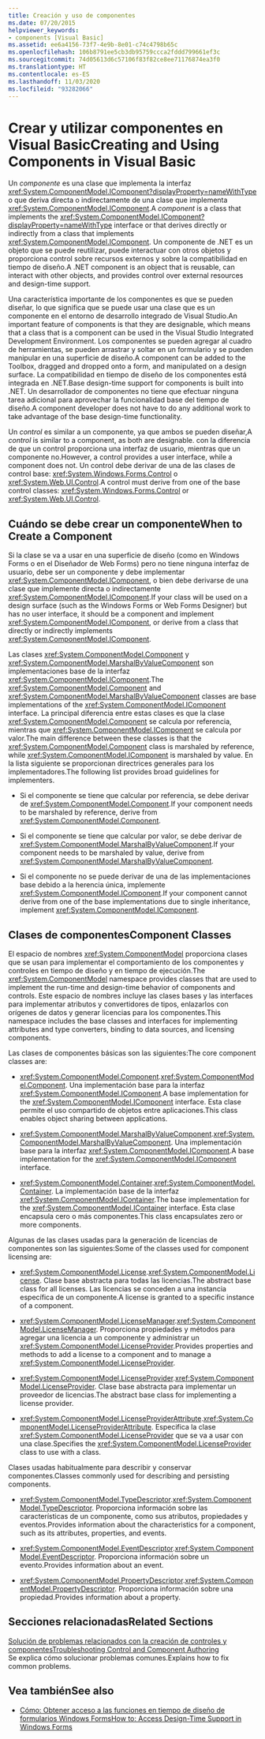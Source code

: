 ```yaml
---
title: Creación y uso de componentes
ms.date: 07/20/2015
helpviewer_keywords:
- components [Visual Basic]
ms.assetid: ee6a4156-73f7-4e9b-8e01-c74c4798b65c
ms.openlocfilehash: 106b8791ee5cb3db95759ccca2fddd799661ef3c
ms.sourcegitcommit: 74d05613d6c57106f83f82ce8ee71176874ea3f0
ms.translationtype: HT
ms.contentlocale: es-ES
ms.lasthandoff: 11/03/2020
ms.locfileid: "93282066"
---
```

# <a name="creating-and-using-components-in-visual-basic"></a><span data-ttu-id="6797a-102">Crear y utilizar componentes en Visual Basic</span><span class="sxs-lookup"><span data-stu-id="6797a-102">Creating and Using Components in Visual Basic</span></span>

<span data-ttu-id="6797a-103">Un *componente* es una clase que implementa la interfaz <xref:System.ComponentModel.IComponent?displayProperty=nameWithType> o que deriva directa o indirectamente de una clase que implementa <xref:System.ComponentModel.IComponent>.</span><span class="sxs-lookup"><span data-stu-id="6797a-103">A *component* is a class that implements the <xref:System.ComponentModel.IComponent?displayProperty=nameWithType> interface or that derives directly or indirectly from a class that implements <xref:System.ComponentModel.IComponent>.</span></span> <span data-ttu-id="6797a-104">Un componente de .NET es un objeto que se puede reutilizar, puede interactuar con otros objetos y proporciona control sobre recursos externos y sobre la compatibilidad en tiempo de diseño.</span><span class="sxs-lookup"><span data-stu-id="6797a-104">A .NET component is an object that is reusable, can interact with other objects, and provides control over external resources and design-time support.</span></span>  
  
 <span data-ttu-id="6797a-105">Una característica importante de los componentes es que se pueden diseñar, lo que significa que se puede usar una clase que es un componente en el entorno de desarrollo integrado de Visual Studio.</span><span class="sxs-lookup"><span data-stu-id="6797a-105">An important feature of components is that they are designable, which means that a class that is a component can be used in the Visual Studio Integrated Development Environment.</span></span> <span data-ttu-id="6797a-106">Los componentes se pueden agregar al cuadro de herramientas, se pueden arrastrar y soltar en un formulario y se pueden manipular en una superficie de diseño.</span><span class="sxs-lookup"><span data-stu-id="6797a-106">A component can be added to the Toolbox, dragged and dropped onto a form, and manipulated on a design surface.</span></span> <span data-ttu-id="6797a-107">La compatibilidad en tiempo de diseño de los componentes está integrada en .NET.</span><span class="sxs-lookup"><span data-stu-id="6797a-107">Base design-time support for components is built into .NET.</span></span> <span data-ttu-id="6797a-108">Un desarrollador de componentes no tiene que efectuar ninguna tarea adicional para aprovechar la funcionalidad base del tiempo de diseño.</span><span class="sxs-lookup"><span data-stu-id="6797a-108">A component developer does not have to do any additional work to take advantage of the base design-time functionality.</span></span>  
  
 <span data-ttu-id="6797a-109">Un *control* es similar a un componente, ya que ambos se pueden diseñar,</span><span class="sxs-lookup"><span data-stu-id="6797a-109">A *control* is similar to a component, as both are designable.</span></span> <span data-ttu-id="6797a-110">con la diferencia de que un control proporciona una interfaz de usuario, mientras que un componente no.</span><span class="sxs-lookup"><span data-stu-id="6797a-110">However, a control provides a user interface, while a component does not.</span></span> <span data-ttu-id="6797a-111">Un control debe derivar de una de las clases de control base: <xref:System.Windows.Forms.Control> o <xref:System.Web.UI.Control>.</span><span class="sxs-lookup"><span data-stu-id="6797a-111">A control must derive from one of the base control classes: <xref:System.Windows.Forms.Control> or <xref:System.Web.UI.Control>.</span></span>  
  
## <a name="when-to-create-a-component"></a><span data-ttu-id="6797a-112">Cuándo se debe crear un componente</span><span class="sxs-lookup"><span data-stu-id="6797a-112">When to Create a Component</span></span>  

 <span data-ttu-id="6797a-113">Si la clase se va a usar en una superficie de diseño (como en Windows Forms o en el Diseñador de Web Forms) pero no tiene ninguna interfaz de usuario, debe ser un componente y debe implementar <xref:System.ComponentModel.IComponent>, o bien debe derivarse de una clase que implemente directa o indirectamente <xref:System.ComponentModel.IComponent>.</span><span class="sxs-lookup"><span data-stu-id="6797a-113">If your class will be used on a design surface (such as the Windows Forms or Web Forms Designer) but has no user interface, it should be a component and implement <xref:System.ComponentModel.IComponent>, or derive from a class that directly or indirectly implements <xref:System.ComponentModel.IComponent>.</span></span>  
  
 <span data-ttu-id="6797a-114">Las clases <xref:System.ComponentModel.Component> y <xref:System.ComponentModel.MarshalByValueComponent> son implementaciones base de la interfaz <xref:System.ComponentModel.IComponent>.</span><span class="sxs-lookup"><span data-stu-id="6797a-114">The <xref:System.ComponentModel.Component> and <xref:System.ComponentModel.MarshalByValueComponent> classes are base implementations of the <xref:System.ComponentModel.IComponent> interface.</span></span> <span data-ttu-id="6797a-115">La principal diferencia entre estas clases es que la clase <xref:System.ComponentModel.Component> se calcula por referencia, mientras que <xref:System.ComponentModel.IComponent> se calcula por valor.</span><span class="sxs-lookup"><span data-stu-id="6797a-115">The main difference between these classes is that the <xref:System.ComponentModel.Component> class is marshaled by reference, while <xref:System.ComponentModel.IComponent> is marshaled by value.</span></span> <span data-ttu-id="6797a-116">En la lista siguiente se proporcionan directrices generales para los implementadores.</span><span class="sxs-lookup"><span data-stu-id="6797a-116">The following list provides broad guidelines for implementers.</span></span>  
  
- <span data-ttu-id="6797a-117">Si el componente se tiene que calcular por referencia, se debe derivar de <xref:System.ComponentModel.Component>.</span><span class="sxs-lookup"><span data-stu-id="6797a-117">If your component needs to be marshaled by reference, derive from <xref:System.ComponentModel.Component>.</span></span>  
  
- <span data-ttu-id="6797a-118">Si el componente se tiene que calcular por valor, se debe derivar de <xref:System.ComponentModel.MarshalByValueComponent>.</span><span class="sxs-lookup"><span data-stu-id="6797a-118">If your component needs to be marshaled by value, derive from <xref:System.ComponentModel.MarshalByValueComponent>.</span></span>  
  
- <span data-ttu-id="6797a-119">Si el componente no se puede derivar de una de las implementaciones base debido a la herencia única, implemente <xref:System.ComponentModel.IComponent>.</span><span class="sxs-lookup"><span data-stu-id="6797a-119">If your component cannot derive from one of the base implementations due to single inheritance, implement <xref:System.ComponentModel.IComponent>.</span></span>  
  
## <a name="component-classes"></a><span data-ttu-id="6797a-120">Clases de componentes</span><span class="sxs-lookup"><span data-stu-id="6797a-120">Component Classes</span></span>  

 <span data-ttu-id="6797a-121">El espacio de nombres <xref:System.ComponentModel> proporciona clases que se usan para implementar el comportamiento de los componentes y controles en tiempo de diseño y en tiempo de ejecución.</span><span class="sxs-lookup"><span data-stu-id="6797a-121">The <xref:System.ComponentModel> namespace provides classes that are used to implement the run-time and design-time behavior of components and controls.</span></span> <span data-ttu-id="6797a-122">Este espacio de nombres incluye las clases bases y las interfaces para implementar atributos y convertidores de tipos, enlazarlos con orígenes de datos y generar licencias para los componentes.</span><span class="sxs-lookup"><span data-stu-id="6797a-122">This namespace includes the base classes and interfaces for implementing attributes and type converters, binding to data sources, and licensing components.</span></span>  
  
 <span data-ttu-id="6797a-123">Las clases de componentes básicas son las siguientes:</span><span class="sxs-lookup"><span data-stu-id="6797a-123">The core component classes are:</span></span>  
  
- <span data-ttu-id="6797a-124"><xref:System.ComponentModel.Component>.</span><span class="sxs-lookup"><span data-stu-id="6797a-124"><xref:System.ComponentModel.Component>.</span></span> <span data-ttu-id="6797a-125">Una implementación base para la interfaz <xref:System.ComponentModel.IComponent>.</span><span class="sxs-lookup"><span data-stu-id="6797a-125">A base implementation for the <xref:System.ComponentModel.IComponent> interface.</span></span> <span data-ttu-id="6797a-126">Esta clase permite el uso compartido de objetos entre aplicaciones.</span><span class="sxs-lookup"><span data-stu-id="6797a-126">This class enables object sharing between applications.</span></span>  
  
- <span data-ttu-id="6797a-127"><xref:System.ComponentModel.MarshalByValueComponent>.</span><span class="sxs-lookup"><span data-stu-id="6797a-127"><xref:System.ComponentModel.MarshalByValueComponent>.</span></span> <span data-ttu-id="6797a-128">Una implementación base para la interfaz <xref:System.ComponentModel.IComponent>.</span><span class="sxs-lookup"><span data-stu-id="6797a-128">A base implementation for the <xref:System.ComponentModel.IComponent> interface.</span></span>  
  
- <span data-ttu-id="6797a-129"><xref:System.ComponentModel.Container>.</span><span class="sxs-lookup"><span data-stu-id="6797a-129"><xref:System.ComponentModel.Container>.</span></span> <span data-ttu-id="6797a-130">La implementación base de la interfaz <xref:System.ComponentModel.IContainer>.</span><span class="sxs-lookup"><span data-stu-id="6797a-130">The base implementation for the <xref:System.ComponentModel.IContainer> interface.</span></span> <span data-ttu-id="6797a-131">Esta clase encapsula cero o más componentes.</span><span class="sxs-lookup"><span data-stu-id="6797a-131">This class encapsulates zero or more components.</span></span>  
  
 <span data-ttu-id="6797a-132">Algunas de las clases usadas para la generación de licencias de componentes son las siguientes:</span><span class="sxs-lookup"><span data-stu-id="6797a-132">Some of the classes used for component licensing are:</span></span>  
  
- <span data-ttu-id="6797a-133"><xref:System.ComponentModel.License>.</span><span class="sxs-lookup"><span data-stu-id="6797a-133"><xref:System.ComponentModel.License>.</span></span> <span data-ttu-id="6797a-134">Clase base abstracta para todas las licencias.</span><span class="sxs-lookup"><span data-stu-id="6797a-134">The abstract base class for all licenses.</span></span> <span data-ttu-id="6797a-135">Las licencias se conceden a una instancia específica de un componente.</span><span class="sxs-lookup"><span data-stu-id="6797a-135">A license is granted to a specific instance of a component.</span></span>  
  
- <span data-ttu-id="6797a-136"><xref:System.ComponentModel.LicenseManager>.</span><span class="sxs-lookup"><span data-stu-id="6797a-136"><xref:System.ComponentModel.LicenseManager>.</span></span> <span data-ttu-id="6797a-137">Proporciona propiedades y métodos para agregar una licencia a un componente y administrar un <xref:System.ComponentModel.LicenseProvider>.</span><span class="sxs-lookup"><span data-stu-id="6797a-137">Provides properties and methods to add a license to a component and to manage a <xref:System.ComponentModel.LicenseProvider>.</span></span>  
  
- <span data-ttu-id="6797a-138"><xref:System.ComponentModel.LicenseProvider>.</span><span class="sxs-lookup"><span data-stu-id="6797a-138"><xref:System.ComponentModel.LicenseProvider>.</span></span> <span data-ttu-id="6797a-139">Clase base abstracta para implementar un proveedor de licencias.</span><span class="sxs-lookup"><span data-stu-id="6797a-139">The abstract base class for implementing a license provider.</span></span>  
  
- <span data-ttu-id="6797a-140"><xref:System.ComponentModel.LicenseProviderAttribute>.</span><span class="sxs-lookup"><span data-stu-id="6797a-140"><xref:System.ComponentModel.LicenseProviderAttribute>.</span></span> <span data-ttu-id="6797a-141">Especifica la clase <xref:System.ComponentModel.LicenseProvider> que se va a usar con una clase.</span><span class="sxs-lookup"><span data-stu-id="6797a-141">Specifies the <xref:System.ComponentModel.LicenseProvider> class to use with a class.</span></span>  
  
 <span data-ttu-id="6797a-142">Clases usadas habitualmente para describir y conservar componentes.</span><span class="sxs-lookup"><span data-stu-id="6797a-142">Classes commonly used for describing and persisting components.</span></span>  
  
- <span data-ttu-id="6797a-143"><xref:System.ComponentModel.TypeDescriptor>.</span><span class="sxs-lookup"><span data-stu-id="6797a-143"><xref:System.ComponentModel.TypeDescriptor>.</span></span> <span data-ttu-id="6797a-144">Proporciona información sobre las características de un componente, como sus atributos, propiedades y eventos.</span><span class="sxs-lookup"><span data-stu-id="6797a-144">Provides information about the characteristics for a component, such as its attributes, properties, and events.</span></span>  
  
- <span data-ttu-id="6797a-145"><xref:System.ComponentModel.EventDescriptor>.</span><span class="sxs-lookup"><span data-stu-id="6797a-145"><xref:System.ComponentModel.EventDescriptor>.</span></span> <span data-ttu-id="6797a-146">Proporciona información sobre un evento.</span><span class="sxs-lookup"><span data-stu-id="6797a-146">Provides information about an event.</span></span>  
  
- <span data-ttu-id="6797a-147"><xref:System.ComponentModel.PropertyDescriptor>.</span><span class="sxs-lookup"><span data-stu-id="6797a-147"><xref:System.ComponentModel.PropertyDescriptor>.</span></span> <span data-ttu-id="6797a-148">Proporciona información sobre una propiedad.</span><span class="sxs-lookup"><span data-stu-id="6797a-148">Provides information about a property.</span></span>  
  
## <a name="related-sections"></a><span data-ttu-id="6797a-149">Secciones relacionadas</span><span class="sxs-lookup"><span data-stu-id="6797a-149">Related Sections</span></span>  

 [<span data-ttu-id="6797a-150">Solución de problemas relacionados con la creación de controles y componentes</span><span class="sxs-lookup"><span data-stu-id="6797a-150">Troubleshooting Control and Component Authoring</span></span>](/dotnet/desktop/winforms/controls/troubleshooting-control-and-component-authoring)  
 <span data-ttu-id="6797a-151">Se explica cómo solucionar problemas comunes.</span><span class="sxs-lookup"><span data-stu-id="6797a-151">Explains how to fix common problems.</span></span>  
  
## <a name="see-also"></a><span data-ttu-id="6797a-152">Vea también</span><span class="sxs-lookup"><span data-stu-id="6797a-152">See also</span></span>

- [<span data-ttu-id="6797a-153">Cómo: Obtener acceso a las funciones en tiempo de diseño de formularios Windows Forms</span><span class="sxs-lookup"><span data-stu-id="6797a-153">How to: Access Design-Time Support in Windows Forms</span></span>](/dotnet/desktop/winforms/controls/developing-windows-forms-controls-at-design-time)
